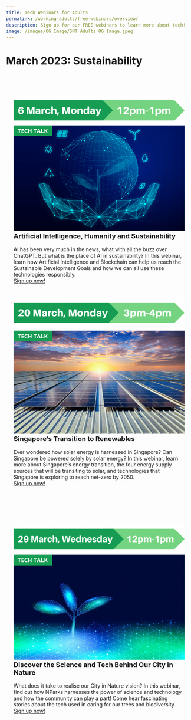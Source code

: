 ```yaml
---
title: Tech Webinars for Adults
permalink: /working-adults/free-webinars/overview/
description: Sign up for our FREE webinars to learn more about tech!
image: /images/OG Image/SNT Adults OG Image.jpeg
---
```

# March 2023: Sustainability
<br>
<div class="row" style="padding: 20px 0px 10px 0px;">
<div class="col" style="padding: 0px 20px 0px 20px;">
<div class="col" style="padding: 20px 0px 0px 0px;"><img src="/images/Mar%202023/WA_6%20Mar%202023.png"><br>
<div class="header" style="font-size:18px"><b>Artificial Intelligence, Humanity and Sustainability</b></div><br>AI has been very much in the news, what with all the buzz over ChatGPT. But what is the place of AI in sustainability? In this webinar, learn how Artificial Intelligence and Blockchain can help us reach the Sustainable Development Goals and how we can all use these technologies responsibly. <a href="https://go.gov.sg/wa-ai-sustainability-mar23" target="_blank"><br>Sign up now!</a>
</div>
<br>
	
</div>
<div class="col" style="padding: 20px 20px 0px 20px;"><img src="/images/Mar%202023/WA_20%20Mar%202023.png"><br>
<div class="header" style="font-size:18px"><b>Singapore’s Transition to Renewables</b></div><br>Ever wondered how solar energy is harnessed in Singapore? Can Singapore be powered solely by solar energy? In this webinar, learn more about Singapore’s energy transition, the four energy supply sources that will be transiting to solar, and technologies that Singapore is exploring to reach net-zero by 2050. <a href="https://go.gov.sg/wa-sgsolarenergy-mar23" target="_blank"><br>Sign up now!</a>
</div>
<br><br></div>

<br>
<div class="row" style="padding: 20px 0px 10px 0px;">
<div class="col" style="padding: 0px 20px 0px 20px;">
<div class="col" style="padding: 20px 0px 0px 0px;"><img src="/images/Mar%202023/WA_29%20Mar%202023.png"><br>
<div class="header" style="font-size:18px"><b>Discover the Science and Tech Behind Our City in Nature</b></div><br>What does it take to realise our City in Nature vision? In this webinar, find out how NParks harnesses the power of science and technology and how the community can play a part! Come hear fascinating stories about the tech used in caring for our trees and biodiversity. <a href="https://go.gov.sg/nparks-sustech" target="_blank"><br>Sign up now!</a>
</div>
<br>

</div>
<div class="col" style="padding: 20px 20px 0px 20px;">
</div>
<br><br></div>
	
